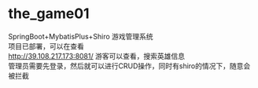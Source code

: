# the_game01
SpringBoot+MybatisPlus+Shiro
游戏管理系统<br>
项目已部署，可以在查看<br>
http://39.108.217.173:8081/
游客可以查看，搜索英雄信息<br>
管理员需要先登录，然后就可以进行CRUD操作，同时有shiro的情况下，随意会被拦截

